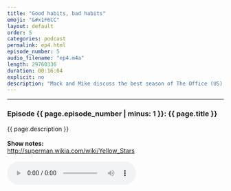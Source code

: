 ```yaml
---
title: "Good habits, bad habits"
emoji: "&#x1F6CC"
layout: default
order: 5
categories: podcast
permalink: ep4.html
episode_number: 5
audio_filename: "ep4.m4a"
length: 29760336
duration: 00:16:04
explicit: no
description: "Mack and Mike discuss the best season of The Office (US). Mike tells Mack about his morning routine. Finally they wonder if habits are fundamentally at odds with NIN."
---
```


<hr />
<p>
<h3>Episode {{ page.episode_number | minus: 1 }}: {{ page.title }}</h3>
{{ page.description }}
<br />
<br />
<b>Show notes:</b>
<br />
<a href="http://superman.wikia.com/wiki/Yellow_Stars">http://superman.wikia.com/wiki/Yellow_Stars</a>
<br />
<br />
<audio controls="">
<source src="{{ site.podcast_audio_prefix | append: page.audio_filename }}" type="audio/x-m4a" />
Your browser does not support the audio element.
</audio>
</p>
